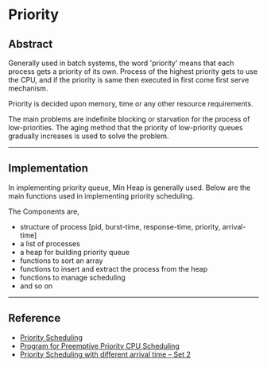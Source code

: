# Priority

## Abstract

Generally used in batch systems, the word 'priority' means that each process gets a priority of its own. Process of the highest priority gets to use the CPU, and if the priority is same then executed in first come first serve mechanism. 

Priority is decided upon memory, time or any other resource requirements. 

The main problems are indefinite blocking or starvation for the process of low-priorities. The aging method that the priority of low-priority queues gradually increases is used to solve the problem. 

---

## Implementation

In implementing priority queue, Min Heap is generally used. Below are the main functions used in implementing priority scheduling. 

The Components are, 

- structure of process [pid, burst-time, response-time, priority, arrival-time]
- a list of processes
- a heap for building priority queue
- functions to sort an array
- functions to insert and extract the process from the heap
- functions to manage scheduling
- and so on

---

## Reference

- [Priority Scheduling](https://www.geeksforgeeks.org/program-priority-scheduling-set-1/)
- [Program for Preemptive Priority CPU Scheduling](https://www.geeksforgeeks.org/program-for-preemptive-priority-cpu-scheduling/)
- [Priority Scheduling with different arrival time – Set 2](https://www.geeksforgeeks.org/operating-system-priority-scheduling-different-arrival-time-set-2/)

